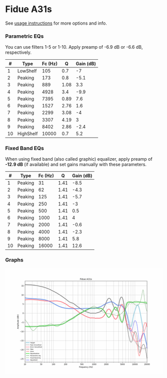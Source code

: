 # Fidue A31s
See [usage instructions](https://github.com/jaakkopasanen/AutoEq#usage) for more options and info.

### Parametric EQs
You can use filters 1-5 or 1-10. Apply preamp of -6.9 dB or -6.6 dB, respectively.

|   # | Type      |   Fc (Hz) |    Q |   Gain (dB) |
|-----|-----------|-----------|------|-------------|
|   1 | LowShelf  |       105 | 0.7  |        -7   |
|   2 | Peaking   |       173 | 0.8  |        -5.1 |
|   3 | Peaking   |       889 | 1.08 |         3.3 |
|   4 | Peaking   |      4928 | 3.4  |        -9.9 |
|   5 | Peaking   |      7395 | 0.89 |         7.6 |
|   6 | Peaking   |      1527 | 2.76 |         1.6 |
|   7 | Peaking   |      2299 | 3.08 |        -4   |
|   8 | Peaking   |      3307 | 4.19 |         3   |
|   9 | Peaking   |      8402 | 2.86 |        -2.4 |
|  10 | HighShelf |     10000 | 0.7  |         5.2 |

### Fixed Band EQs
When using fixed band (also called graphic) equalizer, apply preamp of **-12.9 dB** (if available) and set gains manually with these parameters.

|   # | Type    |   Fc (Hz) |    Q |   Gain (dB) |
|-----|---------|-----------|------|-------------|
|   1 | Peaking |        31 | 1.41 |        -8.5 |
|   2 | Peaking |        62 | 1.41 |        -4.3 |
|   3 | Peaking |       125 | 1.41 |        -5.7 |
|   4 | Peaking |       250 | 1.41 |        -3   |
|   5 | Peaking |       500 | 1.41 |         0.5 |
|   6 | Peaking |      1000 | 1.41 |         4   |
|   7 | Peaking |      2000 | 1.41 |        -0.6 |
|   8 | Peaking |      4000 | 1.41 |        -2.3 |
|   9 | Peaking |      8000 | 1.41 |         5.8 |
|  10 | Peaking |     16000 | 1.41 |        12.6 |

### Graphs
![](./Fidue%20A31s.png)

